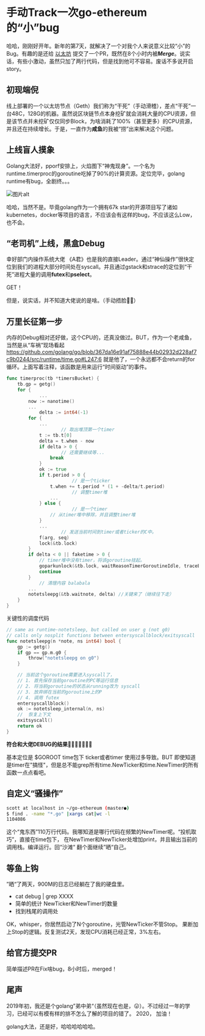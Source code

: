 # 手动Track一次go-ethereum的“小”bug

哈哈，刚刚好开年。新年的第7天，就解决了一个对我个人来说意义比较“小”的Bug。有趣的是还给 [以太坊](https://github.com/ethereum/go-ethereum) 提交了一个PR，既然在8个小时内被***Merge***。说实话，有些小激动，虽然只加了两行代码，但是找到他可不容易。废话不多说开启story。

## 初现端倪

线上部署的一个以太坊节点（Geth）我们称为“干死”（手动滑稽），差点“干死”一台48C，128G的机器。虽然说区块链节点本身挖矿就会消耗大量的CPU资源，但是该节点并未挖矿仅仅同步Block，为啥消耗了100%（甚至更多）的CPU资源，并且还在持续增长。于是，一直作为**咸鱼**的我被“捞”出来解决这个问题。

## 上线盲人摸象

Golang大法好，pporf安排上，火焰图下“神鬼现身”。一个名为runtime.timerproc的goroutine吃掉了90%的计算资源。定位完毕，golang runtime有bug，全剧终。。。

![图片alt](https://timgsa.baidu.com/timg?image&quality=80&size=b9999_10000&sec=1578477279891&di=f552a5dcf524a262092989db8b8e5f8b&imgtype=jpg&src=http%3A%2F%2Fimg4.imgtn.bdimg.com%2Fit%2Fu%3D1218938014%2C1025602925%26fm%3D214%26gp%3D0.jpg)

哈哈，当然不是。毕竟golang作为一个拥有67k star的开源项目写了诸如kubernetes，docker等项目的语言，不应该会有这样的bug，不应该这么Low，也不会。

## “老司机”上线，黑盒Debug

幸好部门内操作系统大佬 《A君》也是我的直接Leader。通过“神仙操作”很快定位到我们的进程大部分时间处在syscall。并且通过gstack和strace的定位到“干死”进程大量的调用**futex**和**pselect**。

GET！

但是，说实话，并不知道大佬说的是啥。（手动捂脸🤦‍♂️）

## 万里长征第一步

内存的Debug相对还好做，这个CPU的，还真没做过。BUT，作为一个老咸鱼，当然是从“车祸”现场看起 https://github.com/golang/go/blob/367da16e91af75888e44b02932d228af7c9b0244/src/runtime/time.go#L247:6 就是他了，一个永远都不会return的for循环。上面写着注释，该函数是用来运行“时间驱动”的事件。

```go
func timerproc(tb *timersBucket) {
	tb.gp = getg()
	for {
    		...
		now := nanotime()
		...
    		delta := int64(-1)
		for {
			...
            		// 取出堆顶第一个timer
			t := tb.t[0]
			delta = t.when - now
			if delta > 0 {
                	// 还需要继续等...
				break
			}
			ok := true
			if t.period > 0 {
                		// 是一个ticker
				t.when += t.period * (1 + -delta/t.period)
                		// 调整timer堆
				...
			} else {
                		// 是一个timer
				// 从timer堆中移除，并且调整timer堆
			}
			...
            		// 发送当前时间到timer或者ticker的C中。
			f(arg, seq)
			lock(&tb.lock)
		}
		if delta < 0 || faketime > 0 {
			// timer堆中没有timer，将该goroutine挂起。
			goparkunlock(&tb.lock, waitReasonTimerGoroutineIdle, traceEvGoBlock, 1)
			continue
		}
        	// 清理内容 balabala
		...
		notetsleepg(&tb.waitnote, delta) //关键来了（继续往下走）
	}
}

```

关键性的调度代码

```go
// same as runtime·notetsleep, but called on user g (not g0)
// calls only nosplit functions between entersyscallblock/exitsyscall
func notetsleepg(n *note, ns int64) bool {
	gp := getg()
	if gp == gp.m.g0 {
		throw("notetsleepg on g0")
	}

	// 当前这个goroutine需要进入syscall了，
  	// 1. 首先保存当前goroutine的PC等运行信息
	// 2. 将当前goroutine的状态从running改为 syscall
  	// 3. 放弃绑在当前的goroutine上的P
  	// 4. 调用 futex
	entersyscallblock() 
	ok := notetsleep_internal(n, ns) 
  	//  恢复上下文
	exitsyscall() 
	return ok
}
```

**符合和大佬DEBUG的结果🎉🎉🎉🎉🎉🎉🎉**

基本定位是 $GOROOT time包下 ticker或者timer 使用过多导致。BUT 即使知道是timer在"搞怪"，但是总不能grep所有time.NewTicker和time.NewTimer的所有函数一点点看吧。

## 自定义“骚操作”

```bash
scott at localhost in ~/go-ethereum (master●)
$ find . -name "*.go" |xargs cat|wc -l
1104086
```

这个“鬼东西”110万行代码。我哪知道是哪行代码在频繁的NewTimer呢。“投机取巧”，直接在time包下， 在NewTimer和NewTicker处增加print，并且输出当前的调用栈。编译运行。回“沙滩“ 翻个面继续”晒“自己。

## 等**鱼**上钩

”晒“了两天，900M的日志已经躺在了我的硬盘里。

- cat debug | grep XXXX 
- 简单的统计 NewTicker和NewTimer的数量
- 找到栈尾的调用处

OK，whisper，你居然启动了N个goroutine，光管NewTicker不管Stop。 果断加上Stop的逻辑。反复测试2天，发现CPU消耗已经正常，3%左右。

## 给官方提交PR

简单描述PR在Fix啥bug，8小时后，merged！

## 尾声

2019年初，我还是个golang”弟中弟“（虽然现在也是，😛）。不过经过一年的学习，已经可以有模有样的排不怎么了解的项目的错了。 2020， 加油！

golang大法，还是好，哈哈哈哈哈哈。
